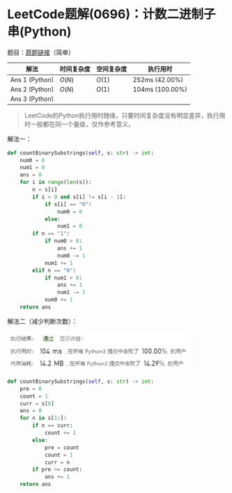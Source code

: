 # LeetCode题解(0696)：计数二进制子串(Python)

题目：[原题链接](https://leetcode-cn.com/problems/count-binary-substrings/)（简单）

| 解法           | 时间复杂度 | 空间复杂度 | 执行用时        |
| -------------- | ---------- | ---------- | --------------- |
| Ans 1 (Python) | $O(N)$     | $O(1)$     | 252ms (42.00%)  |
| Ans 2 (Python) | $O(N)$     | $O(1)$     | 104ms (100.00%) |
| Ans 3 (Python) |            |            |                 |

>  LeetCode的Python执行用时随缘，只要时间复杂度没有明显差异，执行用时一般都在同一个量级，仅作参考意义。

解法一：

```python
def countBinarySubstrings(self, s: str) -> int:
    num0 = 0
    num1 = 0
    ans = 0
    for i in range(len(s)):
        n = s[i]
        if i > 0 and s[i] != s[i - 1]:
            if s[i] == "0":
                num0 = 0
            else:
                num1 = 0
        if n == "1":
            if num0 > 0:
                ans += 1
                num0 -= 1
            num1 += 1
        elif n == "0":
            if num1 > 0:
                ans += 1
                num1 -= 1
            num0 += 1
    return ans
```

解法二（减少判断次数）：

![LeetCode题解(0696)：截图1](LeetCode题解(0696)：截图1.png)

```python
def countBinarySubstrings(self, s: str) -> int:
    pre = 0
    count = 1
    curr = s[0]
    ans = 0
    for n in s[1:]:
        if n == curr:
            count += 1
        else:
            pre = count
            count = 1
            curr = n
        if pre >= count:
            ans += 1
    return ans
```